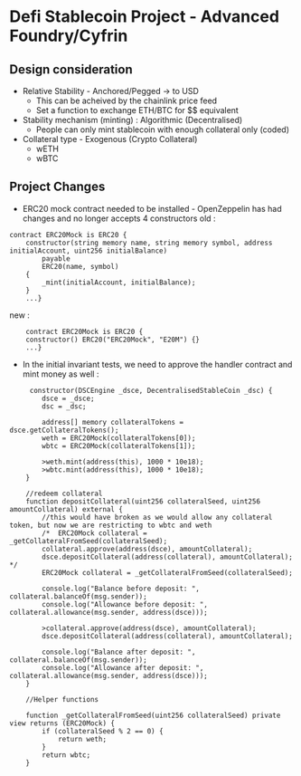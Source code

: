 # Defi Stablecoin Project - Advanced Foundry/Cyfrin

## Design consideration

- Relative Stability - Anchored/Pegged -> to USD
  - This can be acheived by the chainlink price feed
  - Set a function to exchange ETH/BTC for $$ equivalent
- Stability mechanism (minting) : Algorithmic (Decentralised)
  - People can only mint stablecoin with enough collateral only (coded)
- Collateral type - Exogenous (Crypto Collateral)
  - wETH
  - wBTC

## Project Changes

- ERC20 mock contract needed to be installed - OpenZeppelin has had changes and no longer accepts 4 constructors
  old :

```solidity
contract ERC20Mock is ERC20 {
    constructor(string memory name, string memory symbol, address initialAccount, uint256 initialBalance)
        payable
        ERC20(name, symbol)
    {
        _mint(initialAccount, initialBalance);
    }
    ...}
```

new :

```solidity
    contract ERC20Mock is ERC20 {
    constructor() ERC20("ERC20Mock", "E20M") {}
    ...}
```

- In the initial invariant tests, we need to approve the handler contract and mint money as well :

```solidity
     constructor(DSCEngine _dsce, DecentralisedStableCoin _dsc) {
        dsce = _dsce;
        dsc = _dsc;

        address[] memory collateralTokens = dsce.getCollateralTokens();
        weth = ERC20Mock(collateralTokens[0]);
        wbtc = ERC20Mock(collateralTokens[1]);

        >weth.mint(address(this), 1000 * 10e18);
        >wbtc.mint(address(this), 1000 * 10e18);
    }

    //redeem collateral
    function depositCollateral(uint256 collateralSeed, uint256 amountCollateral) external {
        //this would have broken as we would allow any collateral token, but now we are restricting to wbtc and weth
        /*  ERC20Mock collateral = _getCollateralFromSeed(collateralSeed);
        collateral.approve(address(dsce), amountCollateral);
        dsce.depositCollateral(address(collateral), amountCollateral); */
        ERC20Mock collateral = _getCollateralFromSeed(collateralSeed);

        console.log("Balance before deposit: ", collateral.balanceOf(msg.sender));
        console.log("Allowance before deposit: ", collateral.allowance(msg.sender, address(dsce)));

        >collateral.approve(address(dsce), amountCollateral);
        dsce.depositCollateral(address(collateral), amountCollateral);

        console.log("Balance after deposit: ", collateral.balanceOf(msg.sender));
        console.log("Allowance after deposit: ", collateral.allowance(msg.sender, address(dsce)));
    }

    //Helper functions

    function _getCollateralFromSeed(uint256 collateralSeed) private view returns (ERC20Mock) {
        if (collateralSeed % 2 == 0) {
            return weth;
        }
        return wbtc;
    }


```
